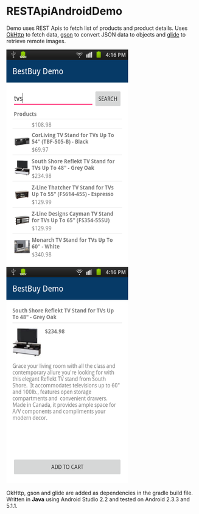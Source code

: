 RESTApiAndroidDemo
====================

Demo uses REST Apis to fetch list of products and product details. Uses <a href="http://square.github.io/okhttp/">OkHttp</a>
 to fetch data, <a href="https://github.com/google/gson">gson</a> to convert JSON data to objects
and <a href="https://github.com/bumptech/glide">glide</a> to retrieve remote images.

<img src="screenshots/device-2015-11-12-161617.png" width="320" height="568" title="Screen Shot">  <img src="screenshots/device-2015-11-12-161645.png" width="320" height="568" title="Screen Shot">

OkHttp, gson and glide are added as dependencies in the gradle build file.   
Written in <b>Java</b> using Android Studio 2.2 and tested on Android 2.3.3 and 5.1.1.
